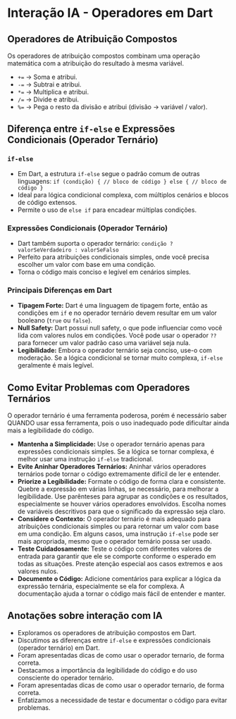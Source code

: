 # Interação IA - Operadores em Dart

## Operadores de Atribuição Compostos

Os operadores de atribuição compostos combinam uma operação matemática com a atribuição do resultado à mesma variável.

* `+=` → Soma e atribui.
* `-=` → Subtrai e atribui.
* `*=` → Multiplica e atribui.
* `/=` → Divide e atribui.
* `%=` → Pega o resto da divisão e atribui (divisão → variável / valor).

## Diferença entre `if-else` e Expressões Condicionais (Operador Ternário)

### `if-else`

* Em Dart, a estrutura `if-else` segue o padrão comum de outras linguagens:
    `if (condição) { // bloco de código } else { // bloco de código }`
* Ideal para lógica condicional complexa, com múltiplos cenários e blocos de código extensos.
* Permite o uso de `else if` para encadear múltiplas condições.

### Expressões Condicionais (Operador Ternário)

* Dart também suporta o operador ternário:
    `condição ? valorSeVerdadeiro : valorSeFalso`
* Perfeito para atribuições condicionais simples, onde você precisa escolher um valor com base em uma condição.
* Torna o código mais conciso e legível em cenários simples.

### Principais Diferenças em Dart

* **Tipagem Forte:** Dart é uma linguagem de tipagem forte, então as condições em `if` e no operador ternário devem resultar em um valor booleano (`true` ou `false`).
* **Null Safety:** Dart possui null safety, o que pode influenciar como você lida com valores nulos em condições. Você pode usar o operador `??` para fornecer um valor padrão caso uma variável seja nula.
* **Legibilidade:** Embora o operador ternário seja conciso, use-o com moderação. Se a lógica condicional se tornar muito complexa, `if-else` geralmente é mais legível.

## Como Evitar Problemas com Operadores Ternários

O operador ternário é uma ferramenta poderosa, porém é necessário saber QUANDO usar essa ferramenta, pois o uso inadequado pode dificultar ainda mais a legibilidade do código.

* **Mantenha a Simplicidade:** Use o operador ternário apenas para expressões condicionais simples. Se a lógica se tornar complexa, é melhor usar uma instrução `if-else` tradicional.
* **Evite Aninhar Operadores Ternários:** Aninhar vários operadores ternários pode tornar o código extremamente difícil de ler e entender.
* **Priorize a Legibilidade:** Formate o código de forma clara e consistente. Quebre a expressão em várias linhas, se necessário, para melhorar a legibilidade. Use parênteses para agrupar as condições e os resultados, especialmente se houver vários operadores envolvidos. Escolha nomes de variáveis descritivos para que o significado da expressão seja claro.
* **Considere o Contexto:** O operador ternário é mais adequado para atribuições condicionais simples ou para retornar um valor com base em uma condição. Em alguns casos, uma instrução `if-else` pode ser mais apropriada, mesmo que o operador ternário possa ser usado.
* **Teste Cuidadosamente:** Teste o código com diferentes valores de entrada para garantir que ele se comporte conforme o esperado em todas as situações. Preste atenção especial aos casos extremos e aos valores nulos.
* **Documente o Código:** Adicione comentários para explicar a lógica da expressão ternária, especialmente se ela for complexa. A documentação ajuda a tornar o código mais fácil de entender e manter.

## Anotações sobre interação com IA

* Exploramos os operadores de atribuição compostos em Dart.
* Discutimos as diferenças entre `if-else` e expressões condicionais (operador ternário) em Dart.
* Foram apresentadas dicas de como usar o operador ternario, de forma correta.
* Destacamos a importância da legibilidade do código e do uso consciente do operador ternário.
* Foram apresentadas dicas de como usar o operador ternario, de forma correta.
* Enfatizamos a necessidade de testar e documentar o código para evitar problemas.